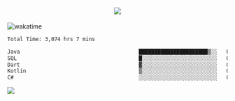 <h1 align="center">
  <img src="https://readme-typing-svg.herokuapp.com/?font=Righteous&size=35&center=true&vCenter=true&width=500&height=70&duration=4000&lines=Hi!+%F0%9F%91%8B+I%27m+Ali%20Osman!;" />
</h1>


![wakatime](https://wakatime.com/share/@aliosmanoktar/3a8ffe71-6da4-4964-913b-2f09afbe53bf.svg?cache=none)
<!--START_SECTION:waka-->

```txt
Total Time: 3,074 hrs 7 mins

Java                                      ██████████████████████▒░░   89.25 %
SQL                                       █░░░░░░░░░░░░░░░░░░░░░░░░   04.32 %
Dart                                      ▓░░░░░░░░░░░░░░░░░░░░░░░░   02.26 %
Kotlin                                    ▒░░░░░░░░░░░░░░░░░░░░░░░░   00.72 %
C#                                        ░░░░░░░░░░░░░░░░░░░░░░░░░   00.66 %
```

<!--END_SECTION:waka-->

<img src="https://profile-counter.glitch.me/aliosmanoktar/count.svg" />

